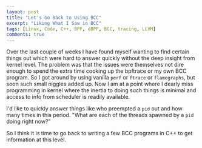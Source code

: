 ```yaml
---
layout: post
title: "Let's Go Back to Using BCC"
excerpt: "Liking What I Saw in BCC"
tags: [Linux, Code, C++, BPF, eBPF, BCC, tracing, LLVM]
comments: true
---
```

Over the last couple of weeks I have found myself wanting to find certain things
out which were hard to answer quickly without the deep insight from kernel
level. The problem was that the issues were themselves not dire enough to spend
the extra time cooking up the bpftrace or my own BCC program. So I got around by
using vanilla ``perf`` or ``ftrace`` or ``flamegraphs``, but soon such small
niggles added up. Now I am at a point where I dearly miss programming in kernel
where the inertia to doing such things is minimal and access to info from
scheduler is readily available.

I'd like to quickly answer things like who preempted a ``pid`` out and how many
times in this period. "What are each of the threads spawned by a ``pid`` doing
right now?"

So I think it is time to go back to writing a few BCC programs in C++ to get
information at this level.

